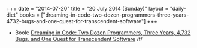 +++
date = "2014-07-20"
title = "20 July 2014 (Sunday)"
layout = "daily-diet"
books = ["dreaming-in-code-two-dozen-programmers-three-years-4732-bugs-and-one-quest-for-transcendent-software"]
+++

<ul>
<li class="entry Book">Book: <a href="/books/dreaming-in-code-two-dozen-programmers-three-years-4732-bugs-and-one-quest-for-transcendent-software">Dreaming in Code: Two Dozen Programmers, Three Years, 4,732 Bugs, and One Quest for Transcendent Software</a> /f/</li>
</ul>